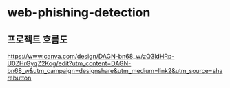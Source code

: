 # web-phishing-detection

## 프로젝트 흐름도
https://www.canva.com/design/DAGN-bn68_w/zQ3ldHRp-U0ZHrGyqZ2Kog/edit?utm_content=DAGN-bn68_w&utm_campaign=designshare&utm_medium=link2&utm_source=sharebutton